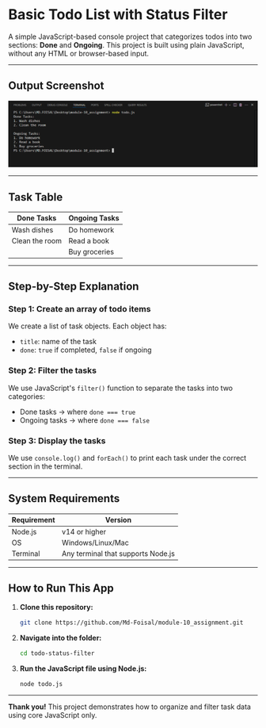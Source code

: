 # Basic Todo List with Status Filter

A simple JavaScript-based console project that categorizes todos into two sections: **Done** and **Ongoing**. This project is built using plain JavaScript, without any HTML or browser-based input.

---

## Output Screenshot

![Output Screenshot](output.png)

---

## Task Table

| Done Tasks     | Ongoing Tasks |
| -------------- | ------------- |
| Wash dishes    | Do homework   |
| Clean the room | Read a book   |
|                | Buy groceries |

---

## Step-by-Step Explanation

### Step 1: Create an array of todo items

We create a list of task objects. Each object has:

- `title`: name of the task
- `done`: `true` if completed, `false` if ongoing

### Step 2: Filter the tasks

We use JavaScript's `filter()` function to separate the tasks into two categories:

- Done tasks → where `done === true`
- Ongoing tasks → where `done === false`

### Step 3: Display the tasks

We use `console.log()` and `forEach()` to print each task under the correct section in the terminal.

---

## System Requirements

| Requirement | Version                            |
| ----------- | ---------------------------------- |
| Node.js     | v14 or higher                      |
| OS          | Windows/Linux/Mac                  |
| Terminal    | Any terminal that supports Node.js |

---

## How to Run This App

1. **Clone this repository:**

   ```bash
   git clone https://github.com/Md-Foisal/module-10_assignment.git
   ```

2. **Navigate into the folder:**

   ```bash
   cd todo-status-filter
   ```

3. **Run the JavaScript file using Node.js:**
   ```bash
   node todo.js
   ```

---

**Thank you!** This project demonstrates how to organize and filter task data using core JavaScript only.
